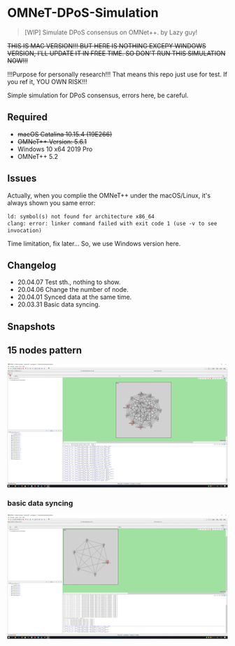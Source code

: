 # OMNeT-DPoS-Simulation

> [WIP] Simulate DPoS consensus on OMNet++.
> by Lazy guy!

~~THIS IS MAC VERSION!!! BUT HERE IS NOTHING EXCEPY WINDOWS VERSION, I'LL UPDATE IT IN FREE TIME. SO DON'T RUN THIS SIMULATION NOW!!!~~

!!!Purpose for personally research!!! That means this repo just use for test. If you ref it, YOU OWN RISK!!!

Simple simulation for DPoS consensus, errors here, be careful.

## Required

- ~~macOS Catalina 10.15.4 (19E266)~~
- ~~OMNeT++ Version: 5.6.1~~
- Windows 10 x64 2019 Pro
- OMNeT++ 5.2


## Issues

Actually, when you complie the OMNeT++ under the macOS/Linux, it's always shown you same error:

```
ld: symbol(s) not found for architecture x86_64
clang: error: linker command failed with exit code 1 (use -v to see invocation)
```
Time limitation, fix later... So, we use Windows version here.


## Changelog

- 20.04.07 Test sth., nothing to show.
- 20.04.06 Change the number of node.
- 20.04.01 Synced data at the same time.
- 20.03.31 Basic data syncing.


## Snapshots

## 15 nodes pattern

![](https://github.com/i0Ek3/OMNeT-DPoS-Simulation/blob/mac/pic/15nodes-0406.jpg)

### basic data syncing

![](https://github.com/i0Ek3/OMNeT-DPoS-Simulation/blob/mac/pic/basic-0331.jpg)
